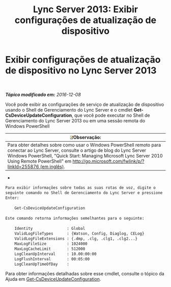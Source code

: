 ﻿---
title: 'Lync Server 2013: Exibir configurações de atualização de dispositivo'
TOCTitle: Exibir configurações de atualização de dispositivo
ms:assetid: aa6a70a9-bd77-4606-b797-ea6a3bab9cf2
ms:mtpsurl: https://technet.microsoft.com/pt-br/library/JJ994059(v=OCS.15)
ms:contentKeyID: 52057711
ms.date: 12/10/2016
mtps_version: v=OCS.15
ms.translationtype: HT
---

# Exibir configurações de atualização de dispositivo no Lync Server 2013

 

_**Tópico modificado em:** 2016-12-08_

Você pode exibir as configurações de serviço de atualização de dispositivo usando o Shell de Gerenciamento do Lync Server e o cmdlet **Get-CsDeviceUpdateConfiguration**, que você pode executar no Shell de Gerenciamento do Lync Server 2013 ou em uma sessão remota do Windows PowerShell

<table>
<thead>
<tr class="header">
<th><img src="images/Gg425756.note(OCS.15).gif" title="note" alt="note" />Observação:</th>
</tr>
</thead>
<tbody>
<tr class="odd">
<td>Para obter detalhes sobre como usar o Windows PowerShell remoto para conectar ao Lync Server, consulte o artigo de blog do Lync Server Windows PowerShell, &quot;Quick Start: Managing Microsoft Lync Server 2010 Using Remote PowerShell&quot; em <a href="http://go.microsoft.com/fwlink/p/?linkid=255876">http://go.microsoft.com/fwlink/p/?linkId=255876 (em inglês)</a>.</td>
</tr>
</tbody>
</table>




  - 
    
    Para exibir informações sobre todas as suas rotas de voz, digite o seguinte comando no Shell de Gerenciamento do Lync Server e pressione Enter:
    
        Get-CsDeviceUpdateConfiguration
    
    Este comando retorna informações semelhantes para o seguinte:
    
        Identity               : Global
        ValidLogFileTypes      : {Watson, Config, Diaglog, CELog}
        ValidLogFileExtensions : {.dmp, .clg, .clg1, .clg2...}
        MaxLogFileSize         : 1024000
        MaxLogCacheLimit       : 512000
        LogCleanUpInterval     : 10.00:00:00
        LogFlushInterval       : 00:05:00
        LogCleanUpTimeOfDay    :

Para obter informações detalhadas sobre esse cmdlet, consulte o tópico da Ajuda em [Get-CsDeviceUpdateConfiguration](get-csdeviceupdateconfiguration.md).

